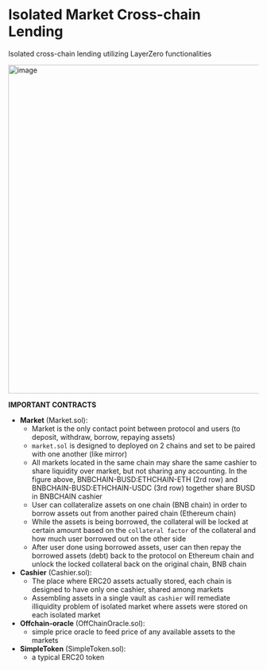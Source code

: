 # Isolated Market Cross-chain Lending
Isolated cross-chain lending utilizing LayerZero functionalities

<img width="660" alt="image" src="https://user-images.githubusercontent.com/97577998/170431789-c814f7c8-1148-417e-b802-ed171fdbfcdc.png">

**IMPORTANT CONTRACTS**
- **Market** (Market.sol): 
  - Market is the only contact point between protocol and users (to deposit, withdraw, borrow, repaying assets)
  - `market.sol` is designed to deployed on 2 chains and set to be paired with one another (like mirror)
  - All markets located in the same chain may share the same cashier to share liquidity over market, but not sharing any accounting. In the figure above, BNBCHAIN-BUSD:ETHCHAIN-ETH (2rd row) and BNBCHAIN-BUSD:ETHCHAIN-USDC (3rd row) together share BUSD in BNBCHAIN cashier
  - User can collateralize assets on one chain (BNB chain) in order to borrow assets out from another paired chain (Ethereum chain)
  - While the assets is being borrowed, the collateral will be locked at certain amount based on the `collateral factor` of the collateral and how much user borrowed out on the other side
  - After user done using borrowed assets, user can then repay the borrowed assets (debt) back to the protocol on Ethereum chain and unlock the locked collateral back on the original chain, BNB chain
- **Cashier** (Cashier.sol): 
  - The place where ERC20 assets actually stored, each chain is designed to have only one cashier, shared among markets
  - Assembling assets in a single vault as `cashier` will remediate illiquidity problem of isolated market where assets were stored on each isolated market
- **Offchain-oracle** (OffChainOracle.sol): 
  - simple price oracle to feed price of any available assets to the markets
- **SimpleToken** (SimpleToken.sol): 
  - a typical ERC20 token 
